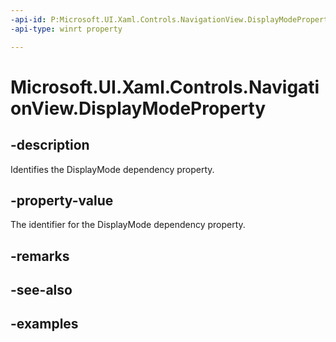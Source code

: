 ```yaml
---
-api-id: P:Microsoft.UI.Xaml.Controls.NavigationView.DisplayModeProperty
-api-type: winrt property

---
```

<!-- Property syntax.
public DependencyProperty DisplayModeProperty { get; }
-->

# Microsoft.UI.Xaml.Controls.NavigationView.DisplayModeProperty


## -description

Identifies the DisplayMode dependency property.


## -property-value

The identifier for the DisplayMode dependency property.


## -remarks


## -see-also


## -examples


